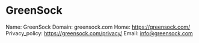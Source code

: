 
# GreenSock

Name: GreenSock
Domain: greensock.com
Home: https://greensock.com/
Privacy_policy: https://greensock.com/privacy/
Email: info@greensock.com
